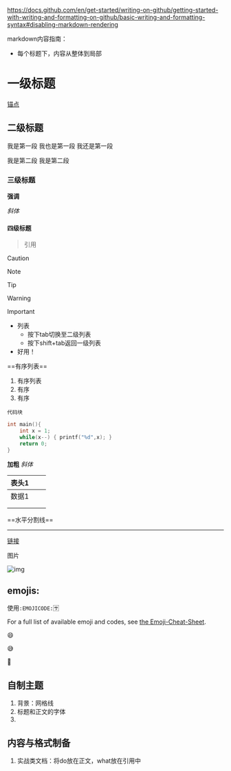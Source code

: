 

https://docs.github.com/en/get-started/writing-on-github/getting-started-with-writing-and-formatting-on-github/basic-writing-and-formatting-syntax#disabling-markdown-rendering



markdown内容指南：

- 每个标题下，内容从整体到局部

# 一级标题

[锚点](#test)

## 二级标题

我是第一段
我也是第一段
我还是第一段

我是第二段
我是第二段

### 三级标题

**强调**

*斜体*



#### 四级标题

> 引用

> [!caution]

> [!note]

> [!tip]

> [!warning]

> [!important]



- 列表
    - 按下tab切换至二级列表
    - 按下shift+tab返回一级列表
- 好用！

==有序列表==

1. 有序列表
2. 有序
3. 有序

`代码块`

```c++
int main(){
    int x = 1;
    while(x--) { printf("%d",x); }
    return 0;
}
```

**加粗**
*斜体*

| 表头1 |      |      |
| ----- | ---- | ---- |
| 数据1 |      |      |
|       |      |      |
|       |      |      |

==水平分割线==

------

[链接](www.baidu.com)

图片

![img](./images/6BO9VeUCy.png@.webp)

<a name="test"></a>

## emojis:

使用`:EMOJICODE:`:sa:

For a full list of available emoji and codes, see [the Emoji-Cheat-Sheet](https://github.com/ikatyang/emoji-cheat-sheet/blob/master/README.md).

:smile:

:sweat_smile:

:kiss:

<!-- 注释 -->

## 自制主题

1. 背景：网格线
2. 标题和正文的字体
3. 



## 内容与格式制备

1. 实战类文档：将do放在正文，what放在引用中 
